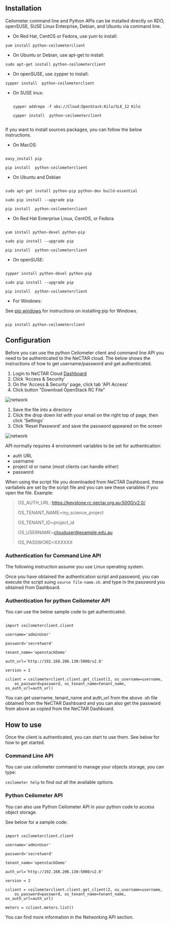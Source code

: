 ## Installation

Ceilometer command line and Python APIs can be installed directly on RDO, openSUSE,
SUSE Linux Enterprise, Debian, and Ubuntu via command line.

- On Red Hat, CentOS or Fedora, use yum to install:

 ``` yum install python-ceilometerclient ```

- On Ubuntu or Debian, use apt-get to install:

 ``` sudo apt-get install python-ceilometerclient ```

- On openSUSE, use zypper to install:

 ``` zypper install  python-ceilometerclient ```

- On SUSE inux:

  ```

  zypper addrepo -f obs://Cloud:OpenStack:Kilo/SLE_12 Kilo
  
  zypper install  python-ceilometerclient
  

  ```

If you want to install sources packages, you can follow the below instructions.

- On MacOS:

 ```

 easy_install pip
 
 pip install  python-ceilometerclient

 ```

- On Ubuntu and Debian

 ```

 sudo apt-get install python-pip python-dev build-essential
 
 sudo pip install --upgrade pip
 
 pip install  python-ceilometerclient

 ```

- On Red Hat Enterprise Linux, CentOS, or Fedora

 ```

 yum install python-devel python-pip
 
 sudo pip install --upgrade pip
 
 pip install  python-ceilometerclient

 ```

- On openSUSE:

 ```

 zypper install python-devel python-pip
 
 sudo pip install --upgrade pip
 
 pip install  python-ceilometerclient

 ```
 
- For Windows:

 See [pip windows][pip windows] for instructions on installing pip for Windows.


 ```

 pip install python-ceilometerclient

 ```

## Configuration

Before you can use the python Ceilometer client and command line API you need to
be authenticated to the NeCTAR cloud. The below shows the instructions of how to
get username/password and get authenticated.

1. Login to NeCTAR Cloud [Dashboard][dashboard]
1. Click 'Access & Security'
1. On the 'Access & Security' page, click tab 'API Access'
1. Click button "Download OpenStack RC File"

![`network`](images/ceilometer1.png)

1. Save the file into a directory
1. Click the drop down list with your email on the right top of page, then click 'Settings'
1. Click 'Reset Password' and save the password appeared on the screen

![`network`](images/ceilometer2.png)

API normally requires 4 environment variables to be set for authentication:

- auth URL
- username
- project id or name (most clients can handle either)
- password

When using the script file you downloaded from NeCTAR Dashboard, these
varilabels are set by the script file and you can see these variables
if you open the file. Example:

>OS_AUTH_URL: https://keystone.rc.nectar.org.au:5000/v2.0/
>
>OS_TENANT_NAME=my_science_project
>
>OS_TENANT_ID=project_id
>
>OS_USERNAME=clouduser@example.edu.au
>
>OS_PASSWORD=XXXXXX


### Authentication for Command Line API

The following instruction assume you use Linux operating system.

Once you have obtained the authentication script and password, you can execute
the script suing ``` source file-name.sh ```. and type in the password you
obtained from Dashboard.


### Authentication for python Ceilometer API

You can use the below sample code to get authenticated. 

```

import ceilometerclient.client

username='adminUser'

password='secretword'

tenant_name='openstackDemo'

auth_url='http://192.168.206.130:5000/v2.0'

version = 2

cclient = ceilometerclient.client.get_client(2, os_username=username,
    os_password=password, os_tenant_name=tenant_name, os_auth_url=auth_url)

```

You can get username, tenant_name and auth_url from the above .sh file obtained
from the NeCTAR Dashboard and you can also get the password from above as copied
from the NeCTAR Dashboard.


## How to use

Once the client is authenticated, you can start to use them. See below for how
to get started.

### Command Line API

You can use ceilometer command to manage your objects storage, you can type:

``` ceilometer help ``` to find out all the available options.

### Python Ceilometer API

You can also use Python Ceilometer API in your python code to access object storage.

See below for a sample code:

```

import ceilometerclient.client

username='adminUser'

password='secretword'

tenant_name='openstackDemo'

auth_url='http://192.168.206.130:5000/v2.0'

version = 2

cclient = ceilometerclient.client.get_client(2, os_username=username,
    os_password=password, os_tenant_name=tenant_name, os_auth_url=auth_url)

meters = cclient.meters.list()

```

You can find more information in the Networking API section. 

[pip windows]: http://docs.python-guide.org/en/latest/starting/install/win.html#distribute-pip
[dashboard]: https://dashboard.rc.nectar.org.au